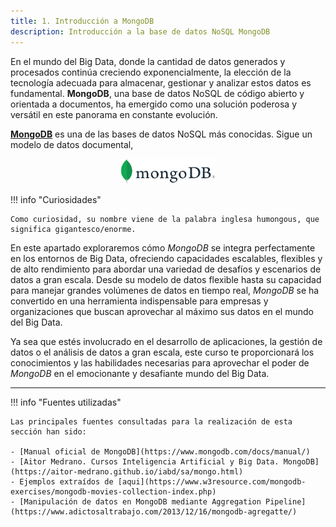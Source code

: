 ```yaml
---
title: 1. Introducción a MongoDB
description: Introducción a la base de datos NoSQL MongoDB
---
```


En el mundo del Big Data, donde la cantidad de datos generados y procesados continúa creciendo exponencialmente, la elección de la tecnología adecuada para almacenar, gestionar y analizar estos datos es fundamental. **MongoDB**, una base de datos NoSQL de código abierto y orientada a documentos, ha emergido como una solución poderosa y versátil en este panorama en constante evolución.

[**MongoDB**](http://www.mongodb.com) es una de las bases de datos NoSQL más conocidas. Sigue un modelo de datos documental,

<div align="center">
    <img src="../../images/MongoDB/MongoDBLogo.png" alt="MongoDB" width="30%" />
</div>

!!! info "Curiosidades"
    
    Como curiosidad, su nombre viene de la palabra inglesa humongous, que significa gigantesco/enorme.

En este apartado exploraremos cómo *MongoDB* se integra perfectamente en los entornos de Big Data, ofreciendo capacidades escalables, flexibles y de alto rendimiento para abordar una variedad de desafíos y escenarios de datos a gran escala. Desde su modelo de datos flexible hasta su capacidad para manejar grandes volúmenes de datos en tiempo real, *MongoDB* se ha convertido en una herramienta indispensable para empresas y organizaciones que buscan aprovechar al máximo sus datos en el mundo del Big Data.

Ya sea que estés involucrado en el desarrollo de aplicaciones, la gestión de datos o el análisis de datos a gran escala, este curso te proporcionará los conocimientos y las habilidades necesarias para aprovechar el poder de *MongoDB* en el emocionante y desafiante mundo del Big Data.




<hr>

!!! info "Fuentes utilizadas"

    Las principales fuentes consultadas para la realización de esta sección han sido:
    
    - [Manual oficial de MongoDB](https://www.mongodb.com/docs/manual/)
    - [Aitor Medrano. Cursos Inteligencia Artificial y Big Data. MongoDB](https://aitor-medrano.github.io/iabd/sa/mongo.html)
    - Ejemplos extraídos de [aqui](https://www.w3resource.com/mongodb-exercises/mongodb-movies-collection-index.php)
    - [Manipulación de datos en MongoDB mediante Aggregation Pipeline](https://www.adictosaltrabajo.com/2013/12/16/mongodb-agregatte/)